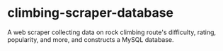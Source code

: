 # climbing-scraper-database
A web scraper collecting data on rock climbing route's difficulty, rating, popularity, and more, and constructs a MySQL database.

